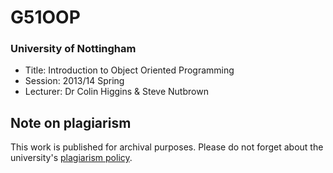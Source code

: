 # G51OOP
### University of Nottingham
* Title: Introduction to Object Oriented Programming
* Session: 2013/14 Spring
* Lecturer: Dr Colin Higgins & Steve Nutbrown


## Note on plagiarism
This work is published for archival purposes. Please do not forget about the university's [plagiarism policy](https://www.nottingham.ac.uk/studyingeffectively/writing/plagiarism/index.aspx).
